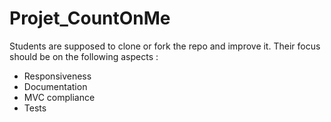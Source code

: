 # Projet_CountOnMe

Students are supposed to clone or fork the repo and improve it. Their focus should be on the following aspects :

* Responsiveness
* Documentation
* MVC compliance
* Tests

